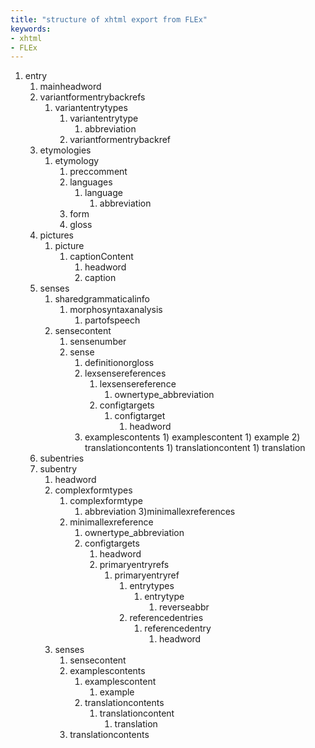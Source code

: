 ```yaml
---
title: "structure of xhtml export from FLEx"
keywords:
- xhtml
- FLEx
---
```


1) entry
    1) mainheadword
    2) variantformentrybackrefs
        1) variantentrytypes
            1) variantentrytype
                1) abbreviation
            1) variantformentrybackref
    3) etymologies
        1) etymology
            1) preccomment
            2) languages
                1) language
                    1) abbreviation
            3) form
            4) gloss
    4) pictures
        1) picture
            1) captionContent
                1) headword
                2) caption
    5) senses
        1) sharedgrammaticalinfo
            1) morphosyntaxanalysis
                1) partofspeech
        3) sensecontent
            1) sensenumber
            2) sense
                1) definitionorgloss
                2) lexsensereferences
                    1) lexsensereference
                        1) ownertype_abbreviation
                    2) configtargets
                        1) configtarget
                            1) headword
                3) examplescontents
                        1) examplescontent
                            1) example
                            2) translationcontents
                                1) translationcontent
                                    1) translation
    6) subentries
      1) subentry
          1) headword
          2) complexformtypes
              1) complexformtype
                  1) abbreviation
          3)minimallexreferences
              1) minimallexreference
                  1) ownertype_abbreviation
                  2) configtargets
                      1) headword
                      2) primaryentryrefs
                          1) primaryentryref
                              1) entrytypes
                                  1) entrytype
                                      1) reverseabbr
                              2) referencedentries
                                  1) referencedentry
                                      1) headword
          4) senses
              1) sensecontent
              2) examplescontents
                  1) examplescontent
                      1) example
                  2) translationcontents
                      1) translationcontent
                          1) translation
              3) translationcontents
